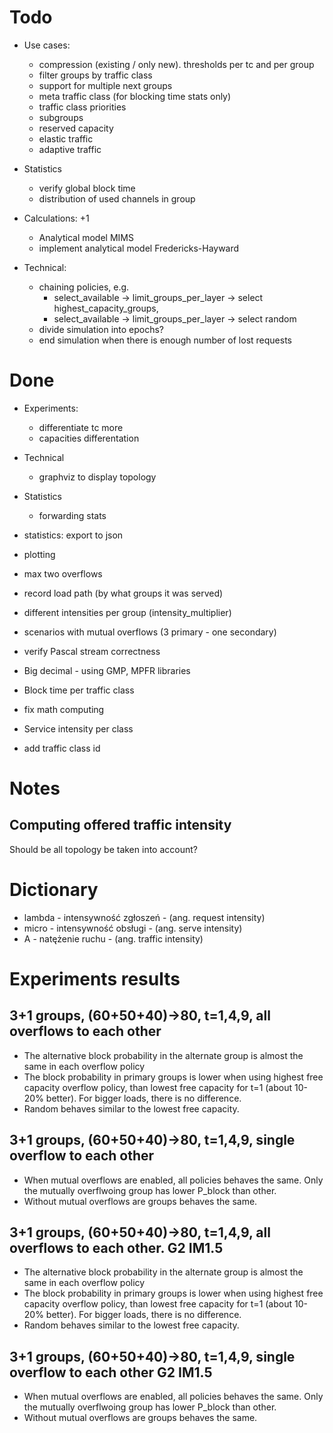 
# Todo

- Use cases:
  - compression (existing / only new). thresholds per tc and per group
  - filter groups by traffic class
  - support for multiple next groups
  - meta traffic class (for blocking time stats only)
  - traffic class priorities
  - subgroups
  - reserved capacity
  - elastic traffic
  - adaptive traffic

- Statistics
  - verify global block time
  - distribution of used channels in group

- Calculations: +1
  - Analytical model MIMS
  - implement analytical model Fredericks-Hayward

- Technical:
  - chaining policies, e.g.
    - select_available ->  limit_groups_per_layer -> select highest_capacity_groups,
    - select_available ->  limit_groups_per_layer -> select random
  - divide simulation into epochs?
  - end simulation when there is enough number of lost requests

# Done

- Experiments:
  - differentiate tc more
  - capacities differentation

- Technical
  - graphviz to display topology

- Statistics
  - forwarding stats

- statistics: export to json
- plotting
- max two overflows
- record load path (by what groups it was served)
- different intensities per group (intensity_multiplier)
- scenarios with mutual overflows (3 primary - one secondary)
- verify Pascal stream correctness
- Big decimal - using GMP, MPFR libraries
- Block time per traffic class
- fix math computing
- Service intensity per class
- add traffic class id


# Notes

## Computing offered traffic intensity

Should be all topology be taken into account?

# Dictionary

- lambda - intensywność zgłoszeń - (ang. request intensity)
- micro  - intensywność obsługi - (ang. serve intensity)
- A - natężenie ruchu - (ang. traffic intensity)


# Experiments results

## 3+1 groups, (60+50+40)->80, t=1,4,9, all overflows to each other

 - The alternative block probability in the alternate group is almost the same
   in each overflow policy
 - The block probability in primary groups is lower when using highest free
   capacity overflow policy, than lowest free capacity for t=1 (about 10-20%
   better). For bigger loads, there is no difference.
 - Random behaves similar to the lowest free capacity.


## 3+1 groups, (60+50+40)->80, t=1,4,9, single overflow to each other

 - When mutual overflows are enabled, all policies behaves the same. Only the
   mutually overflwoing group has lower P_block than other.
 - Without mutual overflows are groups behaves the same.

## 3+1 groups, (60+50+40)->80, t=1,4,9, all overflows to each other. G2 IM1.5

 - The alternative block probability in the alternate group is almost the same
   in each overflow policy
 - The block probability in primary groups is lower when using highest free
   capacity overflow policy, than lowest free capacity for t=1 (about 10-20%
   better). For bigger loads, there is no difference.
 - Random behaves similar to the lowest free capacity.


## 3+1 groups, (60+50+40)->80, t=1,4,9, single overflow to each other G2 IM1.5

 - When mutual overflows are enabled, all policies behaves the same. Only the
   mutually overflwoing group has lower P_block than other.
 - Without mutual overflows are groups behaves the same.
